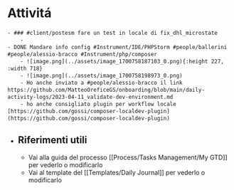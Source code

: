 # Attivitá
	- ### #client/postesm fare un test in locale di fix_dhl_microstate
		-
	- DONE Mandare info config #Instrument/IDE/PHPStorm #people/ballerini #people/alessio-bracco #Instrument/php/composer
		- ![image.png](../assets/image_1700758187103_0.png){:height 227, :width 718}
		- ![image.png](../assets/image_1700758198973_0.png)
		- Ho anche inviato a #people/alessio-bracco il link https://github.com/MatteoOreficeGS/onboarding/blob/main/daily-activity-logs/2023-04-11_validate-dev-environment.md
		- ho anche consigliato plugin per workflow locale [https://github.com/gossi/composer-localdev-plugin](https://github.com/gossi/composer-localdev-plugin)
- ## Riferimenti utili
	- Vai alla guida del processo [[Process/Tasks Management/My GTD]] per vederlo o modificarlo
	- Vai al template del [[Templates/Daily Journal]] per vederlo o modificarlo